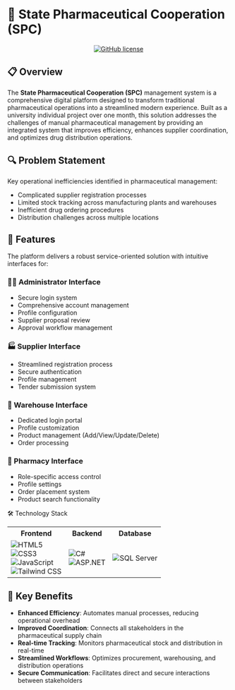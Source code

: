 # 🏥 State Pharmaceutical Cooperation (SPC)

<div align="center">
  

[![GitHub license](https://img.shields.io/badge/License-MIT-blue.svg)](LICENSE)


</div>

## 📋 Overview

The **State Pharmaceutical Cooperation (SPC)** management system is a comprehensive digital platform designed to transform traditional pharmaceutical operations into a streamlined modern experience. Built as a university individual project over one month, this solution addresses the challenges of manual pharmaceutical management by providing an integrated system that improves efficiency, enhances supplier coordination, and optimizes drug distribution operations.



## 🔍 Problem Statement

Key operational inefficiencies identified in pharmaceutical management:

- Complicated supplier registration processes
- Limited stock tracking across manufacturing plants and warehouses
- Inefficient drug ordering procedures
- Distribution challenges across multiple locations

## 🚀 Features

The platform delivers a robust service-oriented solution with intuitive interfaces for:

### 👨‍💼 Administrator Interface
- Secure login system
- Comprehensive account management
- Profile configuration
- Supplier proposal review
- Approval workflow management

### 🏭 Supplier Interface
- Streamlined registration process
- Secure authentication
- Profile management
- Tender submission system

### 🏪 Warehouse Interface
- Dedicated login portal
- Profile customization
- Product management (Add/View/Update/Delete)
- Order processing

### 💊 Pharmacy Interface
- Role-specific access control
- Profile settings
- Order placement system
- Product search functionality

🛠️ Technology Stack
<div align="center">
  <table>
    <tr>
      <th>Frontend</th>
      <th>Backend</th>
      <th>Database</th>
    </tr>
    <tr>
      <td>
        <img src="https://img.shields.io/badge/HTML5-E34F26?style=for-the-badge&logo=html5&logoColor=white" alt="HTML5"/>
        <br>
        <img src="https://img.shields.io/badge/CSS3-1572B6?style=for-the-badge&logo=css3&logoColor=white" alt="CSS3"/>
        <br>
        <img src="https://img.shields.io/badge/JavaScript-F7DF1E?style=for-the-badge&logo=javascript&logoColor=black" alt="JavaScript"/>
        <br>
        <img src="https://img.shields.io/badge/Tailwind_CSS-38B2AC?style=for-the-badge&logo=tailwind-css&logoColor=white" alt="Tailwind CSS"/>
      </td>
      <td>
        <img src="https://img.shields.io/badge/C%23-239120?style=for-the-badge&logo=c-sharp&logoColor=white" alt="C#"/>
        <br>
        <img src="https://img.shields.io/badge/ASP.NET-5C2D91?style=for-the-badge&logo=.net&logoColor=white" alt="ASP.NET"/>
      </td>
      <td>
        <img src="https://img.shields.io/badge/Microsoft%20SQL%20Server-CC2927?style=for-the-badge&logo=microsoft%20sql%20server&logoColor=white" alt="SQL Server"/>
      </td>
    </tr>
  </table>
</div>


## 🌟 Key Benefits

- **Enhanced Efficiency**: Automates manual processes, reducing operational overhead
- **Improved Coordination**: Connects all stakeholders in the pharmaceutical supply chain
- **Real-time Tracking**: Monitors pharmaceutical stock and distribution in real-time
- **Streamlined Workflows**: Optimizes procurement, warehousing, and distribution operations
- **Secure Communication**: Facilitates direct and secure interactions between stakeholders
</div>
